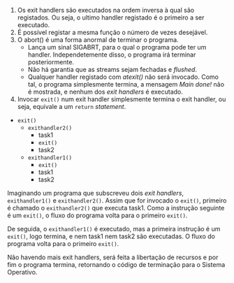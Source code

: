 1. Os exit handlers são executados na ordem inversa à qual são registados. Ou seja, o ultimo handler registado é o primeiro a ser executado.
2. É possível registar a mesma função o número de vezes desejável.
3. O abort() é uma forma anormal de terminar o programa.
    - Lança um sinal SIGABRT, para o qual o programa pode ter um handler. Independetemente disso, o programa irá terminar posteriormente.
    - Não há garantia que as streams sejam fechadas e *flushed*.
    - Qualquer handler registado com _atexit()_ não será invocado.
Como tal, o programa simplesmente termina, a mensagem _Main done!_ não é mostrada, e nenhum dos _exit handlers_ é executado.
4. Invocar `exit()` num exit handler simplesmente termina o exit handler, ou seja, equivale a um `return` _statement_.
- `exit()`
    - `exithandler2()`
        - task1
        - `exit()`
        - task2
    - `exithandler1()`
        - `exit()`
        - task1
        - task2

Imaginando um programa que subscreveu dois _exit handlers_, `exithandler1()` e `exithandler2()`. Assim que for invocado o `exit()`, primeiro é chamado o `exithandler2()` que executa task1. Como a instrução seguinte é um `exit()`, o fluxo do programa volta para o primeiro `exit()`. 

De seguida, o `exithandler1()` é executado, mas a primeira instrução é um `exit()`, logo termina, e nem task1 nem task2 são executadas. O fluxo do programa volta para o primeiro `exit()`. 

Não havendo mais exit handlers, será feita a libertação de recursos e por fim o programa termina, retornando o código de terminação para o Sistema Operativo.